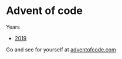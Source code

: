 # Advent of code

Years
- [2019](#2019)

Go and see for yourself at [adventofcode.com](https://adventofcode.com/)